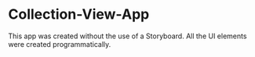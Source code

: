 # Collection-View-App
This app was created without the use of a Storyboard. All the UI elements were created programmatically.
